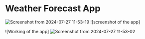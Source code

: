# Weather Forecast App


![Screenshot from 2024-07-27 11-53-19](https://github.com/user-attachments/assets/38b16bf7-b7f9-4eca-8514-556255272a1f)
![screenshot of the app]

![Working of the app]
![Screenshot from 2024-07-27 11-53-02](https://github.com/user-attachments/assets/52df1d82-5c92-42f0-b85d-59958398bcfc)
